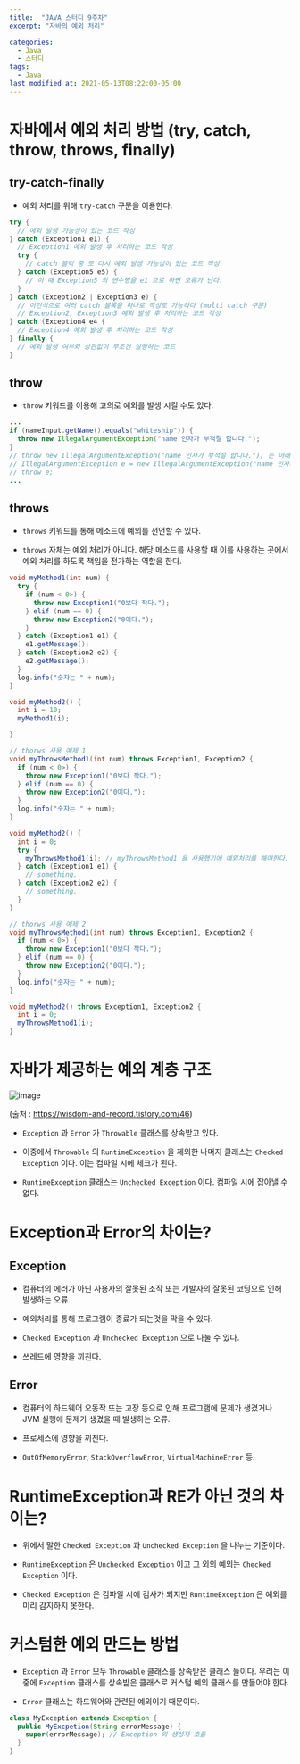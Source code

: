 ```yaml
---
title:  "JAVA 스터디 9주차"
excerpt: "자바의 예외 처리"

categories:
  - Java
  - 스터디
tags:
  - Java
last_modified_at: 2021-05-13T08:22:00-05:00
---
```



# 자바에서 예외 처리 방법 (try, catch, throw, throws, finally)

## try-catch-finally

- 예외 처리를 위해 `try-catch` 구문을 이용한다.
```java
try {
  // 예외 발생 가능성이 있는 코드 작성
} catch (Exception1 e1) {
  // Exception1 예외 발생 후 처리하는 코드 작성
  try {
    // catch 블럭 중 또 다시 예외 발생 가능성이 있는 코드 작성
  } catch (Exception5 e5) {
    // 이 때 Exception5 의 변수명을 e1 으로 하면 오류가 난다.
  }
} catch (Exception2 | Exception3 e) {
  // 이런식으로 여러 catch 블록을 하나로 작성도 가능하다 (multi catch 구문)
  // Exception2, Exception3 예외 발생 후 처리하는 코드 작성 
} catch (Exception4 e4 {
  // Exception4 예외 발생 후 처리하는 코드 작성  
} finally {
  // 예외 발생 여부와 상관없이 무조건 실행하는 코드
}
```

## throw

- `throw` 키워드를 이용해 고의로 예외를 발생 시킬 수도 있다.

```java
...
if (nameInput.getName().equals("whiteship")) {
  throw new IllegalArgumentException("name 인자가 부적절 합니다.");
}
// throw new IllegalArgumentException("name 인자가 부적절 합니다."); 는 아래 소스와 같다.
// IllegalArgumentException e = new IllegalArgumentException("name 인자가 부적절 합니다.");
// throw e;
...
```

## throws

- `throws` 키워드를 통해 메소드에 예외를 선언할 수 있다.

- `throws` 자체는 예외 처리가 아니다. 해당 메소드를 사용할 때 이를 사용하는 곳에서 예외 처리를 하도록 책임을 전가하는 역할을 한다.

```java
void myMethod1(int num) {
  try {
    if (num < 0>) {
      throw new Exception1("0보다 작다.");
    } elif (num == 0) {
      throw new Exception2("0이다.");
    }
  } catch (Exception1 e1) {
    e1.getMessage();
  } catch (Exception2 e2) {
    e2.getMessage();
  }
  log.info("숫자는 " + num);
}

void myMethod2() {
  int i = 10;
  myMethod1(i);

}

// thorws 사용 예제 1
void myThrowsMethod1(int num) throws Exception1, Exception2 {
  if (num < 0>) {
    throw new Exception1("0보다 작다.");
  } elif (num == 0) {
    throw new Exception2("0이다.");
  }
  log.info("숫자는 " + num);
}

void myMethod2() {
  int i = 0;
  try {
    myThrowsMethod1(i); // myThrowsMethod1 을 사용했기에 예외처리를 해야한다.
  } catch (Exception1 e1) {
    // something..
  } catch (Exception2 e2) {
    // something..
  }
}

// thorws 사용 예제 2
void myThrowsMethod1(int num) throws Exception1, Exception2 {
  if (num < 0>) {
    throw new Exception1("0보다 작다.");
  } elif (num == 0) {
    throw new Exception2("0이다.");
  }
  log.info("숫자는 " + num);
}

void myMethod2() throws Exception1, Exception2 {
  int i = 0;
  myThrowsMethod1(i);
}
```


# 자바가 제공하는 예외 계층 구조

![image](https://user-images.githubusercontent.com/25449640/118127319-7f2eba80-b434-11eb-8375-158988a51d0a.png)

(출처 : https://wisdom-and-record.tistory.com/46)

- `Exception` 과 `Error` 가 `Throwable` 클래스를 상속받고 있다. 

- 이중에서 `Throwable` 의 `RuntimeException` 을 제외한 나머지 클래스는 `Checked Exception` 이다. 이는 컴파일 시에 체크가 된다.

- `RuntimeException` 클래스는 `Unchecked Exception` 이다. 컴파일 시에 잡아낼 수 없다.


# Exception과 Error의 차이는?

## Exception

- 컴퓨터의 에러가 아닌 사용자의 잘못된 조작 또는 개발자의 잘못된 코딩으로 인해 발생하는 오류.

- 예외처리를 통해 프로그램이 종료가 되는것을 막을 수 있다.

- `Checked Exception` 과 `Unchecked Exception` 으로 나눌 수 있다.

- 쓰레드에 영향을 끼친다.

## Error

- 컴퓨터의 하드웨어 오동작 또는 고장 등으로 인해 프로그램에 문제가 생겼거나 JVM 실행에 문제가 생겼을 때 발생하는 오류.

- 프로세스에 영향을 끼친다.

- `OutOfMemoryError`, `StackOverflowError`, `VirtualMachineError` 등.


# RuntimeException과 RE가 아닌 것의 차이는?

- 위에서 말한 `Checked Exception` 과 `Unchecked Exception` 을 나누는 기준이다.

- `RuntimeException` 은 `Unchecked Exception` 이고 그 외의 예외는 `Checked Exception` 이다.

- `Checked Exception` 은 컴파일 시에 검사가 되지만 `RuntimeException` 은 예외를 미리 감지하지 못한다.


# 커스텀한 예외 만드는 방법

- `Exception` 과 `Error` 모두 `Throwable` 클래스를 상속받은 클래스 들이다. 우리는 이 중에 `Exception` 클래스를 상속받은 클래스로 커스텀 예외 클래스를 만들어야 한다.

- `Error` 클래스는 하드웨어와 관련된 예외이기 때문이다.

```java
class MyException extends Exception {
  public MyExcpetion(String errorMessage) {
    super(errorMessage); // Exception 의 생성자 호출
  }
}
```